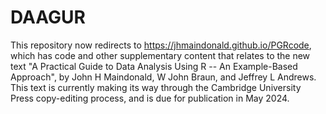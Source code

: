 # DAAGUR
This repository now redirects to https://jhmaindonald.github.io/PGRcode, which has code and other supplementary content that relates to the new text "A Practical Guide to Data Analysis Using R -- An Example-Based Approach", by John H Maindonald, W John Braun, and Jeffrey L Andrews. This text is currently making its way through the Cambridge University Press copy-editing process, and is due for publication in May 2024.
